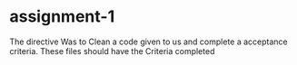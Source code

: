 # assignment-1
The directive Was to Clean a code given to us and complete a acceptance criteria.
These files should have the Criteria completed
